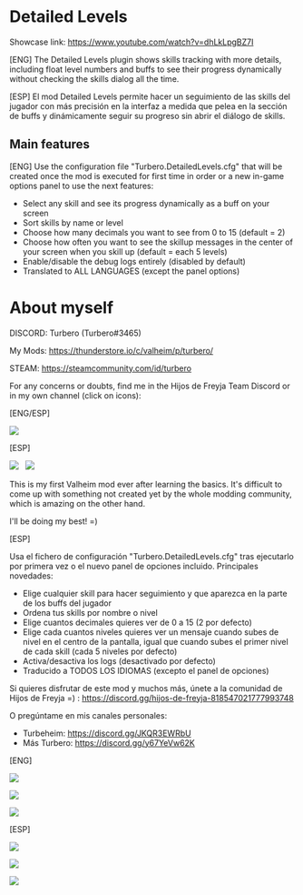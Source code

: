 # Detailed Levels

Showcase link: https://www.youtube.com/watch?v=dhLkLpgBZ7I

[ENG]
The Detailed Levels plugin shows skills tracking with more details, including float level numbers and buffs to see their progress dynamically without checking the skills dialog all the time.

[ESP]
El mod Detailed Levels permite hacer un seguimiento de las skills del jugador con más precisión en la interfaz a medida que pelea en la sección de buffs y dinámicamente seguir su progreso sin abrir el diálogo de skills.

## Main features

[ENG]
Use the configuration file "Turbero.DetailedLevels.cfg" that will be created once the mod is executed for first time in order or a new in-game options panel to use the next features:
* Select any skill and see its progress dynamically as a buff on your screen
* Sort skills by name or level
* Choose how many decimals you want to see from 0 to 15 (default = 2)
* Choose how often you want to see the skillup messages in the center of your screen when you skill up (default = each 5 levels)
* Enable/disable the debug logs entirely (disabled by default)
* Translated to ALL LANGUAGES (except the panel options)

# About myself

DISCORD: Turbero (Turbero#3465)

My Mods: https://thunderstore.io/c/valheim/p/turbero/

STEAM: https://steamcommunity.com/id/turbero

For any concerns or doubts, find me in the Hijos de Freyja Team Discord or in my own channel (click on icons):

[ENG/ESP]

<a href="https://discord.gg/hijos-de-freyja-818547021777993748"><img src="https://i.imgur.com/nWZ5kGc.png"></a>

[ESP]

<a href="https://discord.gg/JKQR3EWRbU"><img src="https://i.imgur.com/WvOS4CK.png"></a>&nbsp;&nbsp;
<a href="https://discord.gg/y67YeVw62K"><img src="https://i.imgur.com/A9b3EGB.png"></a>


This is my first Valheim mod ever after learning the basics. It's difficult to come up with something not created yet by the whole modding community, which is amazing on the other hand.

I'll be doing my best! =)

[ESP]

Usa el fichero de configuración "Turbero.DetailedLevels.cfg" tras ejecutarlo por primera vez o el nuevo panel de opciones incluido. Principales novedades:
- Elige cualquier skill para hacer seguimiento y que aparezca en la parte de los buffs del jugador
- Ordena tus skills por nombre o nivel
- Elige cuantos decimales quieres ver de 0 a 15 (2 por defecto)
- Elige cada cuantos niveles quieres ver un mensaje cuando subes de nivel en el centro de la pantalla, igual que cuando subes el primer nivel de cada skill (cada 5 niveles por defecto)
- Activa/desactiva los logs (desactivado por defecto)
- Traducido a TODOS LOS IDIOMAS (excepto el panel de opciones)

Si quieres disfrutar de este mod y muchos más, únete a la comunidad de Hijos de Freyja =) : https://discord.gg/hijos-de-freyja-818547021777993748

O pregúntame en mis canales personales:

* Turbeheim: https://discord.gg/JKQR3EWRbU
* Más Turbero: https://discord.gg/y67YeVw62K

[ENG]

![](https://i.imgur.com/NZL01R2.png)

![](https://i.imgur.com/njEVO6d.jpeg)

![](https://i.imgur.com/e1vTjP5.jpeg)

[ESP]

![](https://i.imgur.com/CZ934ga.png)

![](https://i.imgur.com/kYeq0QW.jpeg)

![](https://i.imgur.com/UmQoBo1.png)

